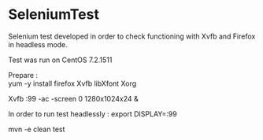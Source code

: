 # SeleniumTest

Selenium test developed in order to check functioning with Xvfb and Firefox in headless mode. 

Test was run on CentOS 7.2.1511 

Prepare :  
 yum -y install firefox Xvfb libXfont Xorg 
 
 Xvfb :99 -ac -screen 0 1280x1024x24 &


In order to run test headlessly : 
export DISPLAY=:99

mvn -e clean test
